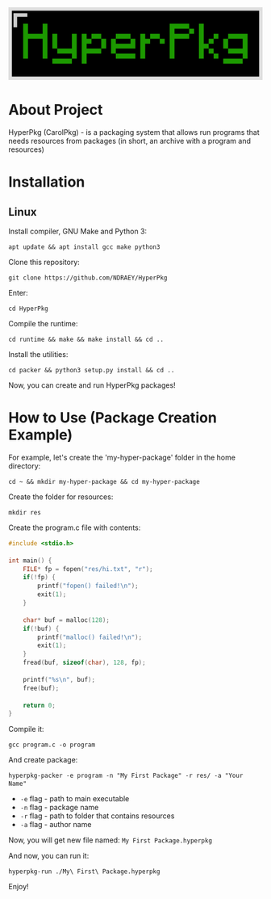 ![HyperPkg](res/hyperpkg.png)

# About Project
HyperPkg (CarolPkg) - is a packaging system that allows run programs that needs resources from packages (in short, an archive with a program and resources)

# Installation
## Linux

Install compiler, GNU Make and Python 3:

```
apt update && apt install gcc make python3
```

Clone this repository:

```
git clone https://github.com/NDRAEY/HyperPkg
```

Enter:

```
cd HyperPkg
```

Compile the runtime:

```
cd runtime && make && make install && cd ..
```

Install the utilities:

```
cd packer && python3 setup.py install && cd ..
```

Now, you can create and run HyperPkg packages!

# How to Use (Package Creation Example)

For example, let's create the 'my-hyper-package' folder in the home directory:

```
cd ~ && mkdir my-hyper-package && cd my-hyper-package
```

Create the folder for resources:

```
mkdir res
```

Create the program.c file with contents:

```C
#include <stdio.h>

int main() {
	FILE* fp = fopen("res/hi.txt", "r");
	if(!fp) {
		printf("fopen() failed!\n");
		exit(1);
	}

	char* buf = malloc(128);
	if(!buf) {
		printf("malloc() failed!\n");
		exit(1);
	}
	fread(buf, sizeof(char), 128, fp);

	printf("%s\n", buf);
	free(buf);
	
	return 0;
}
```

Compile it: 

```
gcc program.c -o program
```

And create package:

```
hyperpkg-packer -e program -n "My First Package" -r res/ -a "Your Name"
```

- `-e` flag - path to main executable
- `-n` flag - package name
- `-r` flag - path to folder that contains resources
- `-a` flag - author name

Now, you will get new file named: ```My First Package.hyperpkg```

And now, you can run it:

```
hyperpkg-run ./My\ First\ Package.hyperpkg
```

Enjoy!
